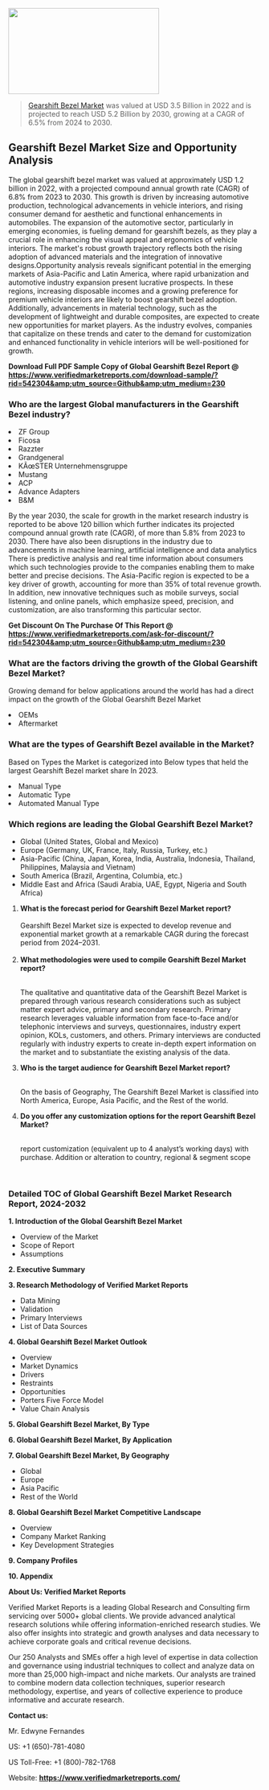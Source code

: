 <img src="https://ffe5etoiles.com/wp-content/uploads/2024/12/MST1-300x171.png" alt="" width="300" height="171" class="alignnone size-medium wp-image-20088" /><blockquote><p><p><a href="https://www.verifiedmarketreports.com/download-sample/?rid=542304&utm_source=Github&utm_medium=230" target="_blank">Gearshift Bezel Market</a> was valued at USD 3.5 Billion in 2022 and is projected to reach USD 5.2 Billion by 2030, growing at a CAGR of 6.5% from 2024 to 2030.</p></blockquote><p><h2>Gearshift Bezel Market Size and Opportunity Analysis</h2>The global gearshift bezel market was valued at approximately USD 1.2 billion in 2022, with a projected compound annual growth rate (CAGR) of 6.8% from 2023 to 2030. This growth is driven by increasing automotive production, technological advancements in vehicle interiors, and rising consumer demand for aesthetic and functional enhancements in automobiles. The expansion of the automotive sector, particularly in emerging economies, is fueling demand for gearshift bezels, as they play a crucial role in enhancing the visual appeal and ergonomics of vehicle interiors. The market's robust growth trajectory reflects both the rising adoption of advanced materials and the integration of innovative designs.Opportunity analysis reveals significant potential in the emerging markets of Asia-Pacific and Latin America, where rapid urbanization and automotive industry expansion present lucrative prospects. In these regions, increasing disposable incomes and a growing preference for premium vehicle interiors are likely to boost gearshift bezel adoption. Additionally, advancements in material technology, such as the development of lightweight and durable composites, are expected to create new opportunities for market players. As the industry evolves, companies that capitalize on these trends and cater to the demand for customization and enhanced functionality in vehicle interiors will be well-positioned for growth.</p><p class=""><strong>Download Full PDF Sample Copy of Global Gearshift Bezel Report @ <a href="https://www.verifiedmarketreports.com/download-sample/?rid=542304&amp;utm_source=Github&amp;utm_medium=230" target="_blank">https://www.verifiedmarketreports.com/download-sample/?rid=542304&amp;utm_source=Github&amp;utm_medium=230</a></strong></p><h3 id="" class="">Who are the largest Global manufacturers in the Gearshift Bezel industry?</h3><p><li>ZF Group</li><li> Ficosa</li><li> Razzter</li><li> Grandgeneral</li><li> KÃœSTER Unternehmensgruppe</li><li> Mustang</li><li> ACP</li><li> Advance Adapters</li><li> B&M</li></p><div class=""><div class="" dir="" data-message-author-role="" data-message-id="" data-message-model-slug=""><div class=""><div class=""><div class=""><div class="" dir="" data-message-author-role="" data-message-id="" data-message-model-slug=""><div class=""><div class=""><p>By the year 2030, the scale for growth in the market research industry is reported to be above 120 billion which further indicates its projected compound annual growth rate (CAGR), of more than 5.8% from 2023 to 2030. There have also been disruptions in the industry due to advancements in machine learning, artificial intelligence and data analytics There is predictive analysis and real time information about consumers which such technologies provide to the companies enabling them to make better and precise decisions. The Asia-Pacific region is expected to be a key driver of growth, accounting for more than 35% of total revenue growth. In addition, new innovative techniques such as mobile surveys, social listening, and online panels, which emphasize speed, precision, and customization, are also transforming this particular sector.</p><p><strong>Get Discount On The Purchase Of This Report @&nbsp; <a href="https://www.verifiedmarketreports.com/ask-for-discount/?rid=542304&amp;utm_source=Github&amp;utm_medium=230" target="_blank">https://www.verifiedmarketreports.com/ask-for-discount/?rid=542304&amp;utm_source=Github&amp;utm_medium=230</a></strong></p></div></div></div></div></div></div></div></div><h3 id="" class="">What are the factors driving the growth of the Global Gearshift Bezel Market?</h3><p id="" class="">Growing demand for below applications around the world has had a direct impact on the growth of the Global Gearshift Bezel Market</p><p id="" class=""><li>OEMs</li><li> Aftermarket</li></p><h3 id="" class="">What are the types of Gearshift Bezel available in the Market?</h3><p id="" class="">Based on Types the Market is categorized into Below types that held the largest Gearshift Bezel market share In 2023.</p><p id="" class=""><li>Manual Type</li><li> Automatic Type</li><li> Automated Manual Type</li></p><h3 id="" class="">Which regions are leading the Global Gearshift Bezel Market?</h3><ul><li>Global (United States, Global and Mexico)</li><li>Europe (Germany, UK, France, Italy, Russia, Turkey, etc.)</li><li>Asia-Pacific (China, Japan, Korea, India, Australia, Indonesia, Thailand, Philippines, Malaysia and Vietnam)</li><li>South America (Brazil, Argentina, Columbia, etc.)</li><li>Middle East and Africa (Saudi Arabia, UAE, Egypt, Nigeria and South Africa)</li></ul><p><ol><li><strong>What is the forecast period for Gearshift Bezel Market report?<br /></strong><br /><span data-sheets-root="1" data-sheets-value="{&quot;1&quot;:2,&quot;2&quot;:&quot;XXXX size is expected to develop revenue and exponential market growth at a remarkable CAGR during the forecast period from 2024&ndash;2030.&quot;}" data-sheets-userformat="{&quot;2&quot;:12674,&quot;4&quot;:{&quot;1&quot;:2,&quot;2&quot;:16776960},&quot;10&quot;:2,&quot;11&quot;:0,&quot;15&quot;:&quot;Arial&quot;,&quot;16&quot;:12}">Gearshift Bezel Market size is expected to develop revenue and exponential market growth at a remarkable CAGR during the forecast period from 2024&ndash;2031.</span><br /><br /></li><li><strong>What methodologies were used to compile Gearshift Bezel Market report?<br /><br /></strong><p>The qualitative and quantitative data of the&nbsp;Gearshift Bezel Market is prepared through various research considerations such as subject matter expert advice, primary and secondary research. Primary research leverages valuable information from face-to-face and/or telephonic interviews and surveys, questionnaires, industry expert opinion, KOLs, customers, and others. Primary interviews are conducted regularly with industry experts to create in-depth expert information on the market and to substantiate the existing analysis of the data.&nbsp;</p></li><li><strong>Who is the target audience for Gearshift Bezel Market report?<br /><br /></strong><p>On the basis of Geography, The&nbsp;Gearshift Bezel Market is classified into North America, Europe, Asia Pacific, and the Rest of the world.</p></li><li><strong>Do you offer any customization options for the report Gearshift Bezel Market?<br /><br /></strong><p>report customization (equivalent up to 4 analyst&rsquo;s working days) with purchase. Addition or alteration to country, regional &amp; segment scope</p><p>&nbsp;</p></li></ol></p><h3 id="" class="">Detailed TOC of Global Gearshift Bezel Market Research Report, 2024-2032</h3><p id="" class=""><strong>1. Introduction of the Global Gearshift Bezel Market</strong></p><ul><li>Overview of the Market</li><li>Scope of Report</li><li>Assumptions</li></ul><p id="" class=""><strong>2. Executive Summary</strong></p><p id="" class=""><strong>3. Research Methodology of&nbsp;Verified Market Reports</strong></p><ul><li>Data Mining</li><li>Validation</li><li>Primary Interviews</li><li>List of Data Sources</li></ul><p id="" class=""><strong>4. Global Gearshift Bezel Market Outlook</strong></p><ul><li>Overview</li><li>Market Dynamics</li><li>Drivers</li><li>Restraints</li><li>Opportunities</li><li>Porters Five Force Model</li><li>Value Chain Analysis</li></ul><p id="" class=""><strong>5. Global Gearshift Bezel Market, By&nbsp;Type</strong></p><p id="" class=""><strong>6. Global Gearshift Bezel Market, By Application</strong></p><p id="" class=""><strong>7. Global Gearshift Bezel Market, By Geography</strong></p><ul><li>Global</li><li>Europe</li><li>Asia Pacific</li><li>Rest of the World</li></ul><p id="" class=""><strong>8. Global Gearshift Bezel Market Competitive Landscape</strong></p><ul><li>Overview</li><li>Company Market Ranking</li><li>Key Development Strategies</li></ul><p id="" class=""><strong>9. Company Profiles</strong></p><p id="" class=""><strong>10. Appendix</strong></p><p id="" class=""><strong>About Us: Verified Market Reports</strong></p><p id="" class="">Verified Market Reports is a leading Global Research and Consulting firm servicing over 5000+ global clients. We provide advanced analytical research solutions while offering information-enriched research studies. We also offer insights into strategic and growth analyses and data necessary to achieve corporate goals and critical revenue decisions.</p><p id="" class="">Our 250 Analysts and SMEs offer a high level of expertise in data collection and governance using industrial techniques to collect and analyze data on more than 25,000 high-impact and niche markets. Our analysts are trained to combine modern data collection techniques, superior research methodology, expertise, and years of collective experience to produce informative and accurate research.</p><p id="" class=""><strong>Contact us:</strong></p><p id="" class="">Mr. Edwyne Fernandes</p><p id="" class="">US: +1 (650)-781-4080</p><p id="" class="">US Toll-Free: +1 (800)-782-1768</p><p id="" class="">Website: <a target="" data-test-app-aware-link=""><strong>https://www.verifiedmarketreports.com/</strong></a></p>
